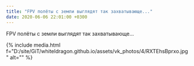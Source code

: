 ```yaml
---
title: "FPV полёты с земли выглядят так захватывающе..."
date: 2020-06-06 22:01:00 +0300
---
```


FPV полёты с земли выглядят так захватывающе...

{% include media.html f="D:/site/GiT/whiteldragon.github.io/assets/vk_photos/4/RXTEhsBprxo.jpg" alt="" %}
